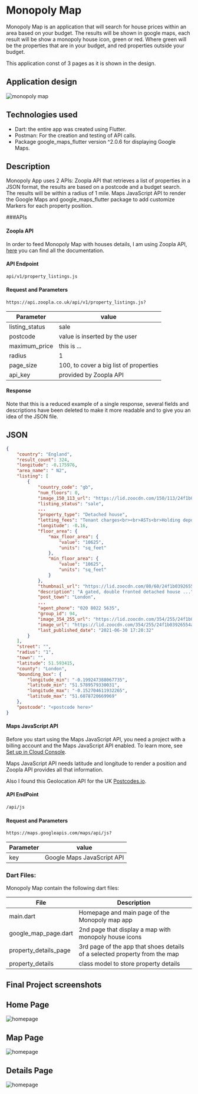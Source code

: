 # Monopoly Map

Monopoly Map is an application that will search for house prices within an area based on your budget.
The results will be shown in google maps, each result will be show a monopoly house icon, green
or red. Where green will be the properties that are in your budget, and red properties outside your budget.

This application const of 3 pages as it is shown in the design.

## Application design

![monopoly map](monopoly_map_design.png)

## Technologies used
* Dart: the entire app was created using Flutter.
* Postman: For the creation and testing of API calls.
* Package google_maps_flutter version ^2.0.6 for displaying Google Maps. 

## Description
Monopoly App uses 2 APIs: 
Zoopla API that retrieves a list of properties in a JSON format, the results are based on a postcode and a budget search. 
The results will be within a radius of 1 mile.
Maps JavaScript API to render the Google Maps and google_maps_flutter package to add customize Markers for each property position.

###APIs

#### Zoopla API

In order to feed Monopoly Map with houses details, I am using Zoopla API, [here](https://developer.zoopla.co.uk/docs) 
you can find all the documentation.


#### API Endpoint
```sh
api/v1/property_listings.js
```

#### Request and Parameters
```sh
https://api.zoopla.co.uk/api/v1/property_listings.js?
```
| Parameter | value |
| ------ | ------ |
| listing_status | sale |
| postcode | value is inserted by the user |
| maximum_price | this is ... |
| radius | 1 |
| page_size | 100, to cover a big list of properties |
| api_key | provided by Zoopla API |

#### Response
Note that this is a reduced example of a single response, several fields and descriptions have been deleted to make it
more readable and to give you an idea of the JSON file.

JSON
---
```json
{
    "country": "England",
    "result_count": 324,
    "longitude": -0.175976,
    "area_name": " N2",
    "listing": [
        {
            "country_code": "gb",
            "num_floors": 0,
            "image_150_113_url": "https://lid.zoocdn.com/150/113/24f1b03926554aa9f54eef91b8ad9af2d15bf2ed.jpg",
            "listing_status": "sale",
            ...
            "property_type": "Detached house",
            "letting_fees": "Tenant charges<br><br>ASTs<br>Holding deposits (per tenancy).... ",
            "longitude": -0.16,
            "floor_area": {
                "max_floor_area": {
                    "value": "10625",
                    "units": "sq_feet"
                },
                "min_floor_area": {
                    "value": "10625",
                    "units": "sq_feet"
                }
            },
            "thumbnail_url": "https://lid.zoocdn.com/80/60/24f1b03926554aa9f54eef91b8ad9af2d15bf2ed.jpg",
            "description": "A gated, double fronted detached house ...",
            "post_town": "London",
            ...
            "agent_phone": "020 8022 5635",
            "group_id": 94,
            "image_354_255_url": "https://lid.zoocdn.com/354/255/24f1b03926554aa9f54eef91b8ad9af2d15bf2ed.jpg",
            "image_url": "https://lid.zoocdn.com/354/255/24f1b03926554aa9f54eef91b8ad9af2d15bf2ed.jpg",
            "last_published_date": "2021-06-30 17:20:32"
        }
    ],
    "street": "",
    "radius": "1",
    "town": "",
    "latitude": 51.593415,
    "county": "London",
    "bounding_box": {
        "longitude_min": "-0.199247388067735",
        "latitude_min": "51.5789579330031",
        "longitude_max": "-0.152704611932265",
        "latitude_max": "51.6078720669969"
    },
    "postcode": "<postcode here>"
}
```

#### Maps JavaScript API

Before you start using the Maps JavaScript API, you need 
a project with a billing account and the Maps JavaScript API enabled. 
To learn more, see [Set up in Cloud Console](https://developers.google.com/maps/documentation/javascript/cloud-setup).


Maps JavaScript API needs latitude and longitude to render a position and Zoopla API provides all that information.

Also I found this Geolocation API for the UK [Postcodes.io](https://postcodes.io/).

#### API EndPoint
```sh
/api/js
```
#### Request and Parameters
```sh
https://maps.googleapis.com/maps/api/js?
```
| Parameter | value |
| ------ | ------ |
| key | Google Maps JavaScript API |

### Dart Files:
Monopoly Map contain the following dart files:

| File | Description |
| ------ | ------ |
| main.dart | Homepage and main page of the Monopoly map app |
| google_map_page.dart | 2nd page that display a map with monopoly house icons |
| property_details_page |3rd page of the app that shoes details of a selected property from the map|
| property_details | class model to store property details |

## Final Project screenshots

Home Page
---
![homepage](assets/readme_images/page1_home_page.png)

Map Page
---
![homepage](assets/readme_images/page2_map_page.png)

Details Page
---
![homepage](assets/readme_images/page3_details_page.png)
 

